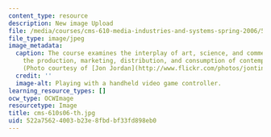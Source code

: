 ```yaml
---
content_type: resource
description: New image Upload
file: /media/courses/cms-610-media-industries-and-systems-spring-2006/522a75624003b23e8fbdbf33fd898eb0_cms-610s06-th.jpg
file_type: image/jpeg
image_metadata:
  caption: The course examines the interplay of art, science, and commerce shaping
    the production, marketing, distribution, and consumption of contemporary media.
    (Photo courtesy of [Jon Jordan](http://www.flickr.com/photos/jontintinjordan/).)
  credit: ''
  image-alt: Playing with a handheld video game controller.
learning_resource_types: []
ocw_type: OCWImage
resourcetype: Image
title: cms-610s06-th.jpg
uid: 522a7562-4003-b23e-8fbd-bf33fd898eb0
---
```

